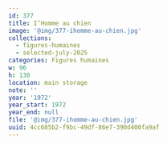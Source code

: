 ```yaml
---
id: 377
title: I‘Homme au chien
image: '@img/377-ihomme-au-chien.jpg'
collections:
  - figures-humaines
  - selected-july-2025
categories: Figures humaines
w: 96
h: 130
location: main storage
note: ''
year: '1972'
year_start: 1972
year_end: null
file: '@img/377-ihomme-au-chien.jpg'
uuid: 4cc685b2-f9bc-49df-86e7-390d400fa9af
---
```


